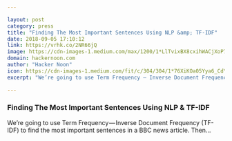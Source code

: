 ```yaml
---

layout: post
category: press
title: "Finding The Most Important Sentences Using NLP &amp; TF-IDF"
date: 2018-09-05 17:10:12
link: https://vrhk.co/2NR66jQ
image: https://cdn-images-1.medium.com/max/1200/1*LlTvixBX8cxihWACjXoP7g.jpeg
domain: hackernoon.com
author: "Hacker Noon"
icon: https://cdn-images-1.medium.com/fit/c/304/304/1*76XiKOa05Yya6_CdYX8pVg.jpeg
excerpt: "We’re going to use Term Frequency — Inverse Document Frequency (TF-IDF) to find the most important sentences in a BBC news article. Then…"

---
```


### Finding The Most Important Sentences Using NLP &amp; TF-IDF

We’re going to use Term Frequency — Inverse Document Frequency (TF-IDF) to find the most important sentences in a BBC news article. Then…